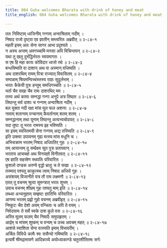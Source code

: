 ```yaml
---
title: 084 Guha welcomes Bharata with drink of honey and meat
title_english: 084 Guha welcomes Bharata with drink of honey and meat

---
```

ततः निविष्टाम् ध्वजिनीम् गन्गाम् अन्वाश्रिताम् नदीम् ।  
निषाद राजो दृष्ट्वा एव ज्ञातीन् सम्त्वरितः अब्रवीत् ॥ २-८४-१  
महती इयम् अतः सेना सागर आभा प्रदृश्यते ।  
न अस्य अन्तम् अवगच्चामि मनसा अपि विचिन्तयन् ॥ २-८४-२  
यथा तु खलु दुर्भद्धिर्भरतः स्वयमागतः ।  
स एष हि महा कायः कोविदार ध्वजो रथे ॥ २-८४-३  
बन्धयिष्यति वा दाशान् अथ वा अस्मान् वधिष्यति ।  
अथ दाशरथिम् रामम् पित्रा राज्यात् विवासितम् ॥ २-८४-४  
सम्पन्नाम् श्रियमन्विच्चंस्तस्य राज्ञः सुदुर्लभाम् ।  
भरतः कैकेयी पुत्रः हन्तुम् समधिगच्चति ॥ २-८४-५  
भर्ता चैव सखा चैव रामः दाशरथिर् मम ।  
तस्य अर्थ कामाः सम्नद्धा गन्गा अनूपे अत्र तिष्ठत ॥ २-८४-६  
तिष्ठन्तु सर्व दाशाः च गन्गाम् अन्वाश्रिता नदीम् ।  
बल युक्ता नदी रक्षा मांस मूल फल अशनाः ॥ २-८४-७  
नावाम् शतानाम् पन्चानाम् कैवर्तानाम् शतम् शतम् ।  
सम्नद्धानाम् तथा यूनाम् तिष्ठन्तु अत्यभ्यचोदयत् ॥ २-८४-८  
यदा तुष्टः तु भरतः रामस्य इह भविष्यति ।  
सा इयम् स्वस्तिमयी सेना गन्गाम् अद्य तरिष्यति ॥ २-८४-९  
इति उक्त्वा उपायनम् गृह्य मत्स्य मांस मधूनि च ।  
अभिचक्राम भरतम् निषाद अधिपतिर् गुहः ॥ २-८४-१०  
तम् आयान्तम् तु सम्प्रेक्ष्य सूत पुत्रः प्रतापवान् ।  
भरताय आचचक्षे अथ विनयज्ञो विनीतवत् ॥ २-८४-११  
एष ज्ञाति सहस्रेण स्थपतिः परिवारितः ।  
कुशलो दण्डक अरण्ये वृद्धो भ्रातुः च ते सखा ॥ २-८४-१२  
तस्मात् पश्यतु काकुत्स्थ त्वाम् निषाद अधिपो गुहः ।  
असंशयम् विजानीते यत्र तौ राम लक्ष्मणौ ॥ २-८४-१३  
एतत् तु वचनम् श्रुत्वा सुमन्त्रात् भरतः शुभम् ।  
उवाच वचनम् शीघ्रम् गुहः पश्यतु माम् इति ॥ २-८४-१४  
लब्ध्वा अभ्यनुज्ञाम् सम्हृष्टः ज्ञातिभिः परिवारितः ।  
आगम्य भरतम् प्रह्वो गुहो वचनम् अब्रवीइत् ॥ २-८४-१५  
निष्कुटः चैव देशो अयम् वन्चिताः च अपि ते वयम् ।  
निवेदयामः ते सर्वे स्वके दाश कुले वस ॥ २-८४-१६  
अस्ति मूलम् फलम् चैव निषादैः समुपाहृतम् ।  
आर्द्रम् च मांसम् शुष्कम् च वन्यम् च उच्च अवचम् महत् ॥ २-८४-१७  
आशंसे स्वाशिता सेना वत्स्यति इमाम् विभावरीम् ।  
अर्चितः विविधैः कामैः श्वः ससैन्यो गमिष्यसि ॥ २-८४-१८  
इत्यार्षे श्रीमद्रामायणे आदिकाव्ये अयोध्याकाण्डे चतुरशीतितमः सर्गः